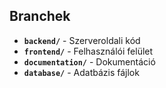 ## Branchek

- **`backend/`** - Szerveroldali kód
- **`frontend/`** - Felhasználói felület
- **`documentation/`** - Dokumentáció
- **`database/`** - Adatbázis fájlok
